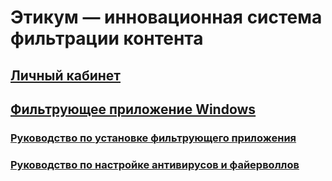 # Этикум — инновационная система фильтрации контента
## [Личный кабинет](./control-app/readme.md)
## [Фильтрующее приложение Windows](./windows-app/readme.md)
### [Руководство по установке фильтрующего приложения](./windows-app/setup/readme.md)
### [Руководство по настройке антивирусов и файерволлов](./windows-app/antivirus/readme.md)
